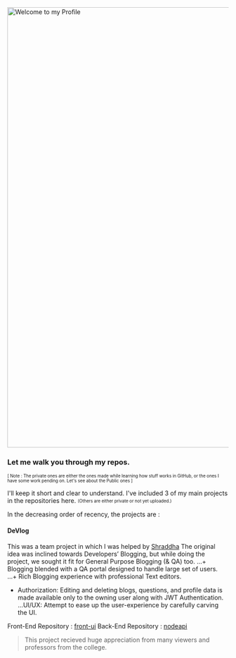 <!--
**Shahid7k/Shahid7K** is a ✨ _special_ ✨ repository because its `README.md` (this file) appears on your GitHub profile.

Here are some ideas to get you started:

- 🔭 I’m currently working on ...
- 🌱 I’m currently learning ...
- 👯 I’m looking to collaborate on ...
- 🤔 I’m looking for help with ...
- 💬 Ask me about ...
- 📫 How to reach me: ...
- 😄 Pronouns: ...
- ⚡ Fun fact: ...
-->

<img src="https://github.com/Shahid7k/Shahid7K/blob/master/images/git1f.gif" alt="Welcome to my Profile" width="1000px" />

### Let me walk you through my repos.
<sub><sup> [ Note : The private ones are either the ones made while learning how stuff works in GitHub, or the ones I have some work pending on.
Let's see about the Public ones ]</sup></sub>

I'll keep it short and clear to understand.
I've included 3 of my main projects in the repositories here. <sub><sup>(Others are either private or not yet uploaded.)</sup></sub>

In the decreasing order of recency, the projects are : 

#### DeVlog
This was a team project in which I was helped by [Shraddha](https://github.com/shraddha099 "Shraddha-Collaborator") 
The original idea was inclined towards Developers’ Blogging, but while doing the project, we sought it fit for General Purpose Blogging (& QA) too. 
...+ Blogging blended with a QA portal designed to handle large set of users.
...+ Rich Blogging experience with professional Text editors.
+ Authorization: Editing and deleting blogs, questions, and profile data is made available only to the owning user along with JWT Authentication.
...UI/UX: Attempt to ease up the user-experience by carefully carving the UI.

Front-End Repository : [front-ui](https://github.com/Shahid7k/front-ui)
Back-End Repository : [nodeapi](https://github.com/Shahid7k/nodeapi)

> This project recieved huge appreciation from  many viewers and professors from the college.


